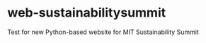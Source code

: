 web-sustainabilitysummit
========================

Test for new Python-based website for MIT Sustainability Summit
